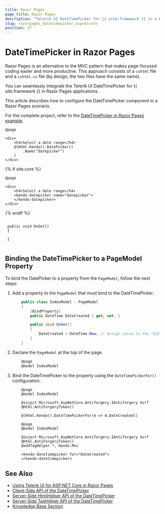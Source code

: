 ```yaml
---
title: Razor Pages
page_title: Razor Pages
description: "Telerik UI DateTimePicker for {{ site.framework }} in a RazorPages application."
slug: razorpages_datetimepicker_aspnetcore
position: 17
---
```


# DateTimePicker in Razor Pages

Razor Pages is an alternative to the MVC pattern that makes page-focused coding easier and more productive. This approach consists of a `cshtml` file and a `cshtml.cs` file (by design, the two files have the same name). 

You can seamlessly integrate the Telerik UI DateTimePicker for {{ site.framework }} in Razor Pages applications.

This article describes how to configure the DateTimePicker component in a Razor Pages scenario.

For the complete project, refer to the [DateTimePicker in Razor Pages example](https://github.com/telerik/ui-for-aspnet-core-examples/blob/master/Telerik.Examples.RazorPages/Telerik.Examples.RazorPages/Pages/DateTimePicker/DateTimePickerIndex.cshtml).

```tab-HtmlHelper(cshtml)
@page

<div>
    <h4>Select a date range</h4>
    @(Html.Kendo().DatePicker()
        .Name("datepicker")
    )
</div>

```
{% if site.core %}
```tab-TagHelper(cshtml)
@page

<div>
    <h4>Select a date range</h4>
    <kendo-datepicker name="datepicker">
    </kendo-datepicker>
</div>

```
{% endif %}

```tab-PageModel(cshtml.cs)

 public void OnGet()
 {

 }
  
```

## Binding the DateTimePicker to a PageModel Property

To bind the DatePicker to a property from the `PageModel`, follow the next steps:

1. Add a property to the `PageModel` that must bind to the DateTimePicker.

    ```Index.cshtml.cs
        public class IndexModel : PageModel
        {
            [BindProperty]
            public DateTime DateCreated { get; set; }

            public void OnGet()
            {
                DateCreated = DateTime.Now; // Assign value to the "DateCreated" property, if needed.
            }
        }
    ```
1. Declare the `PageModel` at the top of the page.

    ```C#
        @page
        @model IndexModel
    ```

1. Bind the DateTimePicker to the property using the `DateTimePickerFor()` configuration.

    ```HtmlHelper_Index.cshtml
        @page
        @model IndexModel

        @inject Microsoft.AspNetCore.Antiforgery.IAntiforgery Xsrf
        @Html.AntiForgeryToken()
        
        @(Html.Kendo().DateTimePickerFor(m => m.DateCreated))
    ```
    ```TagHelper_Index.cshtml
        @page
        @model IndexModel

        @inject Microsoft.AspNetCore.Antiforgery.IAntiforgery Xsrf
        @Html.AntiForgeryToken()
        @addTagHelper *, Kendo.Mvc

        <kendo-datetimepicker for="DateCreated">
        </kendo-datetimepicker>
    ```

## See Also

* [Using Telerik UI for ASP.NET Core in Razor Pages](https://docs.telerik.com/aspnet-core/getting-started/razor-pages#using-telerik-ui-for-aspnet-core-in-razor-pages)
* [Client-Side API of the DateTimePicker](https://docs.telerik.com/kendo-ui/api/javascript/ui/datetimepicker)
* [Server-Side HtmlHelper API of the DateTimePicker](/api/datetimepicker)
* [Server-Side TagHelper API of the DateTimePicker](/api/taghelpers/datetimepicker)
* [Knowledge Base Section](/knowledge-base)

